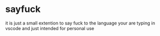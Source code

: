 # sayfuck 

it is just a small extention to say fuck to the language your are typing in vscode and just intended for personal use
